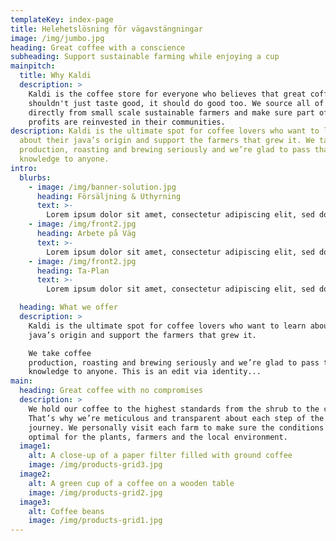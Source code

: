 ```yaml
---
templateKey: index-page
title: Helehetslösning för vägavstängningar
image: /img/jumbo.jpg
heading: Great coffee with a conscience
subheading: Support sustainable farming while enjoying a cup
mainpitch:
  title: Why Kaldi
  description: >
    Kaldi is the coffee store for everyone who believes that great coffee
    shouldn't just taste good, it should do good too. We source all of our beans
    directly from small scale sustainable farmers and make sure part of the
    profits are reinvested in their communities.
description: Kaldi is the ultimate spot for coffee lovers who want to learn
  about their java’s origin and support the farmers that grew it. We take coffee
  production, roasting and brewing seriously and we’re glad to pass that
  knowledge to anyone.
intro:
  blurbs:
    - image: /img/banner-solution.jpg
      heading: Försäljning & Uthyrning
      text: >-
        Lorem ipsum dolor sit amet, consectetur adipiscing elit, sed do eiusmod tempor incididunt ut labore et dolore magna aliqua.
    - image: /img/front2.jpg
      heading: Arbete på Väg
      text: >-
        Lorem ipsum dolor sit amet, consectetur adipiscing elit, sed do eiusmod tempor incididunt ut labore et dolore magna aliqua.
    - image: /img/front2.jpg
      heading: Ta-Plan
      text: >-
        Lorem ipsum dolor sit amet, consectetur adipiscing elit, sed do eiusmod tempor incididunt ut labore et dolore magna aliqua.

  heading: What we offer
  description: >
    Kaldi is the ultimate spot for coffee lovers who want to learn about their
    java’s origin and support the farmers that grew it.

    We take coffee
    production, roasting and brewing seriously and we’re glad to pass that
    knowledge to anyone. This is an edit via identity...
main:
  heading: Great coffee with no compromises
  description: >
    We hold our coffee to the highest standards from the shrub to the cup.
    That’s why we’re meticulous and transparent about each step of the coffee’s
    journey. We personally visit each farm to make sure the conditions are
    optimal for the plants, farmers and the local environment.
  image1:
    alt: A close-up of a paper filter filled with ground coffee
    image: /img/products-grid3.jpg
  image2:
    alt: A green cup of a coffee on a wooden table
    image: /img/products-grid2.jpg
  image3:
    alt: Coffee beans
    image: /img/products-grid1.jpg
---
```


